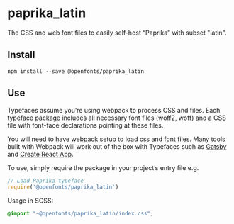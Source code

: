 
# paprika_latin

The CSS and web font files to easily self-host “Paprika” with subset "latin".

## Install

`npm install --save @openfonts/paprika_latin`

## Use

Typefaces assume you’re using webpack to process CSS and files. Each typeface
package includes all necessary font files (woff2, woff) and a CSS file with
font-face declarations pointing at these files.

You will need to have webpack setup to load css and font files. Many tools built
with Webpack will work out of the box with Typefaces such as [Gatsby](https://github.com/gatsbyjs/gatsby)
and [Create React App](https://github.com/facebookincubator/create-react-app).

To use, simply require the package in your project’s entry file e.g.

```javascript
// Load Paprika typeface
require('@openfonts/paprika_latin')
```

Usage in SCSS:
```scss
@import "~@openfonts/paprika_latin/index.css";
```
